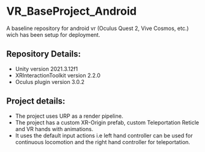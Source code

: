 # VR_BaseProject_Android

A baseline repository for android vr (Oculus Quest 2, Vive Cosmos, etc.) wich has been setup for deployment.

## Repository Details:
- Unity version 2021.3.12f1
- XRInteractionToolkit version 2.2.0
- Oculus plugin version 3.0.2 


## Project details:
- The project uses URP as a render pipeline.
- The project has a custom XR-Origin prefab, custom Teleportation Reticle and VR hands with animations.
- It uses the default input actions i.e left hand controller can be used for continuous locomotion and the right hand controller for teleportation.
